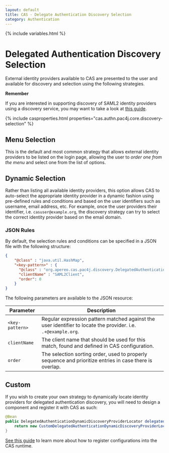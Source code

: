 ```yaml
---
layout: default
title: CAS - Delegate Authentication Discovery Selection
category: Authentication
---
```


{% include variables.html %}

# Delegated Authentication Discovery Selection

External identity providers available to CAS are presented to the user and available for discovery and selection
using the following strategies.

<div class="alert alert-info mt-3"><strong>Remember</strong><p>
If you are interested in supporting discovery of SAML2 identity providers using a discovery service,
you may want to take a look at <a href="Delegate-Authentication-SAML.html">this guide</a>.
</p></div>

{% include casproperties.html properties="cas.authn.pac4j.core.discovery-selection" %}

## Menu Selection
     
This is the default and most common strategy that allows external identity providers to be listed on the login page, 
allowing the user to *order one from the menu* and select one from the list of options.

## Dynamic Selection
   
Rather than listing all available identity providers, this option allows CAS to auto-select the appropriate
identity provider in a dynamic fashion using pre-defined rules and conditions and 
based on the user identifiers such as username, email address, etc. For example, once the user providers 
their identifier, i.e. `casuser@example.org`, the discovery strategy can try to select the correct identity provider
based on the email domain.

### JSON Rules

By default, the selection rules and conditions can be specified in a JSON file with the following structure:

```json
{
    "@class" : "java.util.HashMap",
    "<key-pattern>" : {
      "@class" : "org.apereo.cas.pac4j.discovery.DelegatedAuthenticationDynamicDiscoveryProvider",
      "clientName" : "SAML2Client",
      "order": 0
    }
}
```

The following parameters are available to the JSON resource:

| Parameter             | Description
|-----------------------|----------------------------------------------------------------------------------------------
| `<key-pattern>`       | Regular expression pattern matched against the user identifier to locate the provider. i.e. `.+@example.org`.
| `clientName`          | The client name that should be used for this match, found and defined in CAS configuration.
| `order`               | The selection sorting order, used to properly sequence and prioritize entries in case there is overlap.

## Custom

If you wish to create your own strategy to dynamically locate identity providers for 
delegated authentication discovery, you will need to design a component and register it with CAS as such:

```java
@Bean
public DelegatedAuthenticationDynamicDiscoveryProviderLocator delegatedAuthenticationDynamicDiscoveryProviderLocator() {
    return new CustomDelegatedAuthenticationDynamicDiscoveryProviderLocator();
}
```

[See this guide](../configuration/Configuration-Management-Extensions.html) to learn more about
how to register configurations into the CAS runtime.
